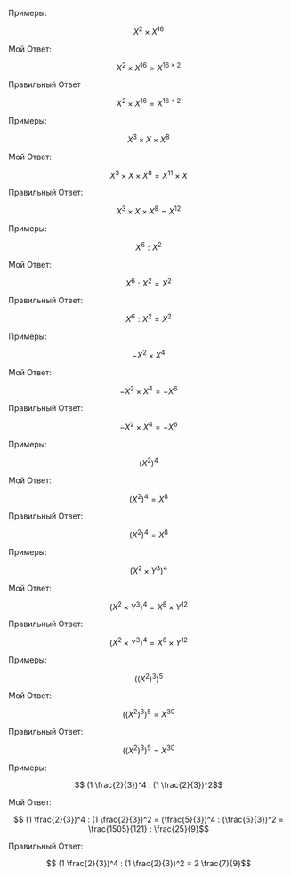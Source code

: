 Примеры:

$$ X^2 × X^{16} $$

Мой Ответ:

$$ X^2 × X^{16} = X^{16 × 2} $$

Правильный Ответ

$$ X^2 × X^{16} = X^{16 + 2} $$

Примеры:

$$ X^3 × X × X^8 $$

Мой Ответ:

$$ X^3 × X × X^8 = X^{11} × X $$

Правильный Ответ:

$$ X^3 × X × X^8 = X^{12} $$

Примеры:

$$ X^6 : X^2 $$

Мой Ответ:

$$ X^6 : X^2 = X^2 $$

Правильный Ответ:

$$ X^6 : X^2 = X^2 $$

Примеры:

$$ -X^2 × X^4 $$

Мой Ответ:

$$ -X^2 × X^4 = -X^6 $$

Правильный Ответ:

$$ -X^2 × X^4 = -X^6 $$

Примеры:

$$ (X^2)^4 $$

Мой Ответ:

$$ (X^2)^4 = X^8 $$

Правильный Ответ:

$$ (X^2)^4 = X^8 $$

Примеры:

$$ (X^2 × Y^3)^4 $$

Мой Ответ:

$$ (X^2 × Y^3)^4 = X^8 × Y^{12} $$

Правильный Ответ:

$$ (X^2 × Y^3)^4 = X^8 × Y^{12} $$

Примеры:

$$ ((X^2)^3)^5 $$

Мой Ответ:

$$ ((X^2)^3)^5 = X^{30}$$

Правильный Ответ:

$$ ((X^2)^3)^5 = X^{30}$$

Примеры:

$$ (1 \frac{2}{3})^4 : (1 \frac{2}{3})^2$$

Мой Ответ:

$$ (1 \frac{2}{3})^4 : (1 \frac{2}{3})^2 = (\frac{5}{3})^4 : (\frac{5}{3})^2 = \frac{1505}{121} : \frac{25}{9}$$

Правильный Ответ:

$$ (1 \frac{2}{3})^4 : (1 \frac{2}{3})^2 = 2 \frac{7}{9}$$
